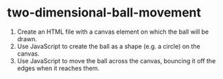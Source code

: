 # two-dimensional-ball-movement

1. Create an HTML file with a canvas element on which the ball will be drawn.
2. Use JavaScript to create the ball as a shape (e.g. a circle) on the canvas.
3. Use JavaScript to move the ball across the canvas, bouncing it off the edges when it reaches them.
